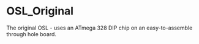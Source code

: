 # OSL_Original
The original OSL - uses an ATmega 328 DIP chip on an easy-to-assemble through hole board. 
